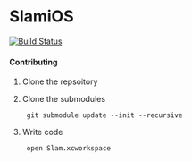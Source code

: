 # SlamiOS

[![Build Status](https://travis-ci.org/ericmeyer/SlamiOS.svg?branch=master)](https://travis-ci.org/ericmeyer/SlamiOS)

#### Contributing

1. Clone the repsoitory
2. Clone the submodules

        git submodule update --init --recursive

3. Write code

        open Slam.xcworkspace
